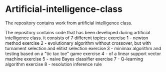 # Artificial-intelligence-class
The repository contains work from artificial intelligence class.

The repository contains code that has been developed during artificial intelligence class. it consists of 7 different topics:
exercise 1 - newton method
exercise 2 - evolutionary algorithm without crossover, but with turnament selection and elitist selection
exercise 3 - minimax algorithm and testing based on a "tic tac toe" game
exercise 4 - of a linear support vector machine
exercise 5 - naive Bayes classifier
exercise 7 - Q-learning algorithm
exercise 8 - resolution inference rule
